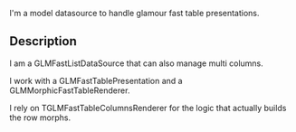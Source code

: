 I'm a model datasource to handle glamour fast table presentations.Description --------------------I am a GLMFastListDataSource that can also manage multi columns.I work with a GLMFastTablePresentation and a GLMMorphicFastTableRenderer.   I rely on TGLMFastTableColumnsRenderer for the logic that actually builds the row morphs. 